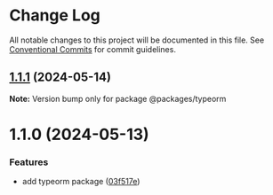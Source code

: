# Change Log

All notable changes to this project will be documented in this file.
See [Conventional Commits](https://conventionalcommits.org) for commit guidelines.

## [1.1.1](https://github.com/RazumRu/nodejs-universal-boilerplate-libs/compare/@packages/typeorm@1.1.0...@packages/typeorm@1.1.1) (2024-05-14)

**Note:** Version bump only for package @packages/typeorm

# 1.1.0 (2024-05-13)

### Features

- add typeorm package ([03f517e](https://github.com/RazumRu/nodejs-universal-boilerplate-libs/commit/03f517e51e003662cec1c21690efe9354b387aca))
